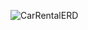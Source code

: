 
![CarRentalERD](https://user-images.githubusercontent.com/49348157/179566714-4045194a-1a3c-4673-bf5c-546cbd683f8a.png)
